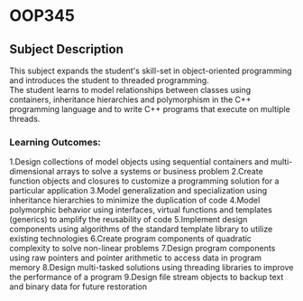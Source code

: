 # OOP345
	
  
## Subject Description
This subject expands the student's skill-set in object-oriented programming and introduces the student to threaded programming.  
The student learns to model relationships between classes using containers, inheritance hierarchies and polymorphism in
the C++ programming language and to write C++ programs that execute on multiple threads.
  
  
 ### Learning Outcomes:
1.Design collections of model objects using sequential containers and multi-dimensional arrays to solve a systems or business problem
2.Create function objects and closures to customize a programming solution for a particular application
3.Model generalization and specialization using inheritance hierarchies to minimize the duplication of code
4.Model polymorphic behavior using interfaces, virtual functions and templates (generics) to amplify the reusability of code
5.Implement design components using algorithms of the standard template library to utilize existing technologies
6.Create program components of quadratic complexity to solve non-linear problems
7.Design program components using raw pointers and pointer arithmetic to access data in program memory
8.Design multi-tasked solutions using threading libraries to improve the performance of a program
9.Design file stream objects to backup text and binary data for future restoration
